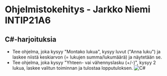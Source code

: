 # Ohjelmistokehitys - Jarkko Niemi INTIP21A6
## C#-harjoituksia
- Tee ohjelma, joka kysyy "Montako lukua", kysyy luvut ("Anna luku") ja laskee niistä keskiarvon (= lukujen summa/lukumäärä) ja näytetään se.
- Tee ohjelma, joka kysyy "Yhteen- vai vähennyslasku (+/-)", kysyy 2 lukua, laskee valitun toiminnan ja tulostaa lopputuloksen.
![C#](https://miro.medium.com/max/300/1*A_Hg7NPIoARg0RmdsVapqg.png)

